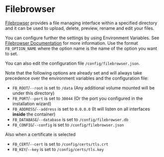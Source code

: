 # Filebrowser

[Filebrowser](https://filebrowser.org) provides a file managing interface within a specified directory and it can be used to upload, delete, preview, rename and edit your files.

You can configure further the settings by using Environment Variables.
See [Filebrowser Documentation](https://filebrowser.org/cli/filebrowser) for more information.
Use the format `FB_OPTION_NAME` where the option name is the name of the option you want to set.

You can also edit the configuration file `/config/filebrowser.json`.

Note that the following options are already set and will always take precedence
over the environment variables and the configuration file:

- `FB_ROOT`/`--root` is set to `/data` (Any additional volume mounted will be under this directory)
- `FB_PORT`/`--port` is set to `30044` (Or the port you configured in the installation wizard)
- `FB_ADDRESS`/`--address` is set to `0.0.0.0` (It will listen on all interfaces **inside** the container)
- `FB_DATABASE`/`--database` is set to `/config/filebrowser.db`
- `FB_CONFIG`/`--config` is set to `/config/filebrowser.json`

Also when a certificate is selected

- `FB_CERT`/`--cert` is set to `/config/certs/tls.crt`
- `FB_KEY`/`--key` is set to `/config/certs/tls.key`
